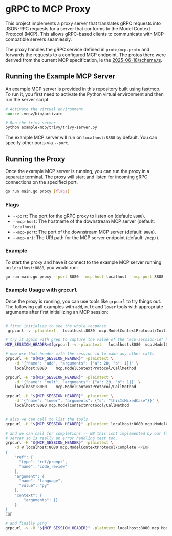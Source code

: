# gRPC to MCP Proxy

This project implements a proxy server that translates gRPC requests into JSON-RPC requests for a server that conforms to the Model Context Protocol (MCP). This allows gRPC-based clients to communicate with MCP-compatible servers seamlessly.

The proxy handles the gRPC service defined in `proto/mcp.proto` and forwards the requests to a configured MCP endpoint. The protos there were derived from the current MCP specification, ie the [2025-06-18/schema.ts](https://github.com/modelcontextprotocol/modelcontextprotocol/blob/main/schema/2025-06-18/schema.ts).

## Running the Example MCP Server

An example MCP server is provided in this repository built using [fastmcp](https://gofastmcp.com/). To run it, you first need to activate the Python virtual environment and then run the server script.

```bash
# Activate the virtual environment
source .venv/bin/activate

# Run the trivy server
python example-mcp/trivy/trivy-server.py
```

The example MCP server will run on `localhost:8888` by default. You can specify 
other ports via `--port`.

## Running the Proxy

Once the example MCP server is running, you can run the proxy in a separate terminal. The proxy will start and listen for incoming gRPC connections on the specified port.

```bash
go run main.go proxy [flags]
```

### Flags

*   `--port`: The port for the gRPC proxy to listen on (default: `8080`).
*   `--mcp-host`: The hostname of the downstream MCP server (default: `localhost`).
*   `--mcp-port`: The port of the downstream MCP server (default: `8888`).
*   `--mcp-uri`: The URI path for the MCP server endpoint (default: `/mcp/`).

### Example

To start the proxy and have it connect to the example MCP server running on `localhost:8888`, you would run:

```bash
go run main.go proxy --port 8080 --mcp-host localhost --mcp-port 8888
```

### Example Usage with `grpcurl`

Once the proxy is running, you can use tools like `grpcurl` to try things out. 
The following call examples with `add`, `mult` and `lower` tools with appropriate 
arguments after first initiailizing an MCP session:


```bash

# first initialize to see the whole response
 grpcurl -v -plaintext   localhost:8080  mcp.ModelContextProtocol/Initialize

# try it again with grep to capture the value of the "mcp-session-id" header line
MCP_SESSION_HEADER=$(grpcurl -v -plaintext   localhost:8080  mcp.ModelContextProtocol/Initialize | grep mcp-session-id)

# now use that header with the session id to make any other calls
grpcurl -H "${MCP_SESSION_HEADER}" -plaintext \
    -d '{"name": "add", "arguments": {"a": 20, "b": 1}}' \
    localhost:8080    mcp.ModelContextProtocol/CallMethod

grpcurl -H "${MCP_SESSION_HEADER}" -plaintext \
    -d '{"name": "mult", "arguments": {"a": 20, "b": 1}}' \
    localhost:8080    mcp.ModelContextProtocol/CallMethod

grpcurl -H "${MCP_SESSION_HEADER}" -plaintext \
    -d '{"name": "lower", "arguments": {"s": "thisIsMixedCase"}}' \
    localhost:8080 mcp.ModelContextProtocol/CallMethod


# also we can call to list the tools
grpcurl -H "${MCP_SESSION_HEADER}" -plaintext localhost:8080 mcp.ModelContextProtocol/ListTools

# and we can call for completions -- NB this isnt implemented by our fastmcp
# server so is really an error handling test too.
grpcurl -H "${MCP_SESSION_HEADER}" -plaintext \
    -d @ localhost:8080 mcp.ModelContextProtocol/Complete <<EOF
{
    "ref": {
      "type": "ref/prompt",
      "name": "code_review"
    },
    "argument": {
      "name": "language",
      "value": "py"
    },
    "context": {
        "arguments": {}
    }
}
EOF

# and finally ping
grpcurl -v -H "${MCP_SESSION_HEADER}" -plaintext localhost:8080 mcp.ModelContextProtocol/Ping
```
